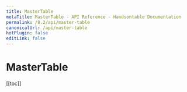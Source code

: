 ```yaml
---
title: MasterTable
metaTitle: MasterTable - API Reference - Handsontable Documentation
permalink: /8.2/api/master-table
canonicalUrl: /api/master-table
hotPlugin: false
editLink: false
---
```


# MasterTable

[[toc]]


